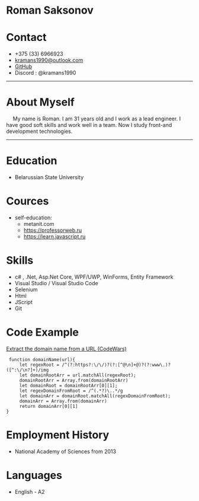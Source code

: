 # Roman Saksonov
# Contact
+ +375 (33) 6966923
+ kramans1990@outlook.com</a>
+ [GitHub](https://github.com/kramans1990)
+  Discord : @kramans1990
*********
# About Myself
&emsp; My name is Roman. I am 31 years old and I work as a lead engineer. I have good soft skills and work well in a team. Now I study front-and development technologies.
*********

# Education
+ Belarussian State University
# Cources
+ self-education:
    + metanit.com
    + https://professorweb.ru
    + https://learn.javascript.ru 

# Skills
+ c# , .Net, Asp.Net Core, WPF/UWP, WinForms, Entity Framework 
+ Visual Studio / Visual Studio Code
+ Selenium
+ Html
+ JScript
+ Git
 # Code Example
 [Extract the domain name from a URL (CodeWars)](https://www.codewars.com/kata/514a024011ea4fb54200004b)
```
 function domainName(url){
     let regexRoot = /^(?:https?:\/\/)?(?:[^@\n]+@)?(?:www\.)?([^:\/\n?]+)/img
     let domainRootArr = url.matchAll(regexRoot);
     domainRootArr = Array.from(domainRootArr)
     let domainRoot = domainRootArr[0][1]; 
     let regexDomainFromRoot = /^(.*?)\..*/g
     let domainArr = domainRoot.matchAll(regexDomainFromRoot);    
     domainArr = Array.from(domainArr)      
     return domainArr[0][1]
}
```

# Employment History
+ National Academy of Sciences from 2013

# Languages

+ English - A2

